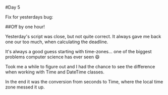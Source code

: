 #Day 5

Fix for yesterdays bug:

##Off by one hour!

Yesterday's script was close, but not quite correct. It always gave me back one our too much, when calculating the deadline.

It's always a good guess starting with time-zones... one of the biggest problems computer science has ever seen :smile:

Took me a while to figure out and I had the chance to see the difference when working with Time and DateTime classes.

In the end it was the conversion from seconds to Time, where the local time zone messed it up.
